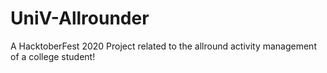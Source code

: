 # UniV-Allrounder
A HacktoberFest 2020 Project related to the allround activity management of a college student!
